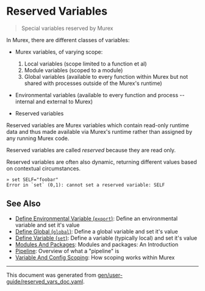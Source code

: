 # Reserved Variables

> Special variables reserved by Murex

In Murex, there are different classes of variables:

- Murex variables, of varying scope:
  1. Local variables (scope limited to a function et al)
  2. Module variables (scoped to a module)
  3. Global variables (available to every function within Murex but not shared
    with processes outside of the Murex's runtime)

- Environmental variables (available to every function and process -- internal
    and external to Murex)

- Reserved variables

Reserved variables are Murex variables which contain read-only runtime data and
thus made available via Murex's runtime rather than assigned by any running
Murex code.

Reserved variables are called _reserved_ because they are read only. 

Reserved variables are often also dynamic, returning different values based on
contextual circumstances.

```
» set SELF="foobar"
Error in `set` (0,1): cannot set a reserved variable: SELF
```

## See Also

* [Define Environmental Variable (`export`)](../commands/export.md):
  Define an environmental variable and set it's value
* [Define Global (`global`)](../commands/global.md):
  Define a global variable and set it's value
* [Define Variable (`set`)](../commands/set.md):
  Define a variable (typically local) and set it's value
* [Modules And Packages](../user-guide/modules.md):
  Modules and packages: An Introduction
* [Pipeline](../user-guide/pipeline.md):
  Overview of what a "pipeline" is
* [Variable And Config Scoping](../user-guide/scoping.md):
  How scoping works within Murex

<hr/>

This document was generated from [gen/user-guide/reserved_vars_doc.yaml](https://github.com/lmorg/murex/blob/master/gen/user-guide/reserved_vars_doc.yaml).